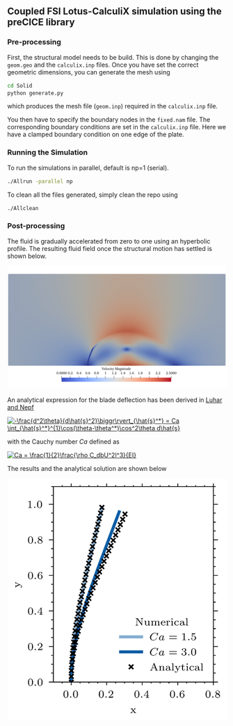 ## Coupled FSI Lotus-CalculiX simulation using the preCICE library

### Pre-processing

First, the structural model needs to be build. This is done by changing the `geom.geo` and the `calculix.inp` files. Once you have set the correct geometric dimensions, you can generate the mesh using 
```bash
cd Solid
python generate.py
```
which produces the mesh file (`geom.inp`) required in the `calculix.inp` file.

You then have to specify the boundary nodes in the `fixed.nam` file. The corresponding boundary conditions are set in the `calculix.inp` file. Here we have a clamped boundary condition on one edge of the plate.

### Running the Simulation

To run the simulations in parallel, default is np=1 (serial). 

```bash
./Allrun -parallel np
```

To clean all the files generated, simply clean the repo using

```bash
./Allclean
```

### Post-processing

The fluid is gradually accelerated from zero to one using an hyperbolic profile. The resulting fluid field once the structural motion has settled is shown below.

![Result 1](fluid_render.png)

An analytical expression for the blade deflection has been derived in [Luhar and Nepf](https://doi.org/10.4319/lo.2011.56.6.2003)


<a href="https://www.codecogs.com/eqnedit.php?latex=-\frac{d^2\theta}{d\hat{s}^2}\biggr\rvert_{\hat{s}^*}&space;=&space;Ca&space;\int_{\hat{s}^*}^{1}\cos(\theta-\theta^*)\cos^2\theta&space;d\hat{s}" target="_blank"><img src="https://latex.codecogs.com/gif.latex?-\frac{d^2\theta}{d\hat{s}^2}\biggr\rvert_{\hat{s}^*}&space;=&space;Ca&space;\int_{\hat{s}^*}^{1}\cos(\theta-\theta^*)\cos^2\theta&space;d\hat{s}" title="-\frac{d^2\theta}{d\hat{s}^2}\biggr\rvert_{\hat{s}^*} = Ca \int_{\hat{s}^*}^{1}\cos(\theta-\theta^*)\cos^2\theta d\hat{s}" /></a>

with the Cauchy number $Ca$ defined as

<a href="https://www.codecogs.com/eqnedit.php?latex=Ca&space;=&space;\frac{1}{2}\frac{\rho&space;C_dbU^2l^3}{EI}" target="_blank"><img src="https://latex.codecogs.com/gif.latex?Ca&space;=&space;\frac{1}{2}\frac{\rho&space;C_dbU^2l^3}{EI}" title="Ca = \frac{1}{2}\frac{\rho C_dbU^2l^3}{EI}" /></a>


The results and the analytical solution are shown below

<img src="deflection.png" alt="drawing" width="600"/>